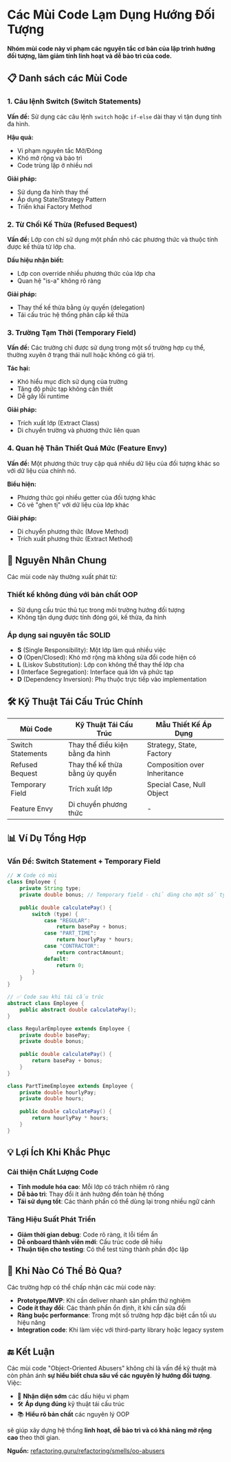 # **Các Mùi Code Lạm Dụng Hướng Đối Tượng**

**Nhóm mùi code này vi phạm các nguyên tắc cơ bản của lập trình hướng đối tượng, làm giảm tính linh hoạt và dễ bảo trì của code.**

## **📋 Danh sách các Mùi Code**

### **1. Câu lệnh Switch (Switch Statements)**
**Vấn đề:** Sử dụng các câu lệnh `switch` hoặc `if-else` dài thay vì tận dụng tính đa hình.

**Hậu quả:**
- Vi phạm nguyên tắc Mở/Đóng
- Khó mở rộng và bảo trì
- Code trùng lặp ở nhiều nơi

**Giải pháp:**
- Sử dụng đa hình thay thế
- Áp dụng State/Strategy Pattern
- Triển khai Factory Method

### **2. Từ Chối Kế Thừa (Refused Bequest)**
**Vấn đề:** Lớp con chỉ sử dụng một phần nhỏ các phương thức và thuộc tính được kế thừa từ lớp cha.

**Dấu hiệu nhận biết:**
- Lớp con override nhiều phương thức của lớp cha
- Quan hệ "is-a" không rõ ràng

**Giải pháp:**
- Thay thế kế thừa bằng ủy quyền (delegation)
- Tái cấu trúc hệ thống phân cấp kế thừa

### **3. Trường Tạm Thời (Temporary Field)**
**Vấn đề:** Các trường chỉ được sử dụng trong một số trường hợp cụ thể, thường xuyên ở trạng thái null hoặc không có giá trị.

**Tác hại:**
- Khó hiểu mục đích sử dụng của trường
- Tăng độ phức tạp không cần thiết
- Dễ gây lỗi runtime

**Giải pháp:**
- Trích xuất lớp (Extract Class)
- Di chuyển trường và phương thức liên quan

### **4. Quan hệ Thân Thiết Quá Mức (Feature Envy)**
**Vấn đề:** Một phương thức truy cập quá nhiều dữ liệu của đối tượng khác so với dữ liệu của chính nó.

**Biểu hiện:**
- Phương thức gọi nhiều getter của đối tượng khác
- Có vẻ "ghen tị" với dữ liệu của lớp khác

**Giải pháp:**
- Di chuyển phương thức (Move Method)
- Trích xuất phương thức (Extract Method)

## **🎯 Nguyên Nhân Chung**

Các mùi code này thường xuất phát từ:

### **Thiết kế không đúng với bản chất OOP**
- Sử dụng cấu trúc thủ tục trong môi trường hướng đối tượng
- Không tận dụng được tính đóng gói, kế thừa, đa hình

### **Áp dụng sai nguyên tắc SOLID**
- **S** (Single Responsibility): Một lớp làm quá nhiều việc
- **O** (Open/Closed): Khó mở rộng mà không sửa đổi code hiện có
- **L** (Liskov Substitution): Lớp con không thể thay thế lớp cha
- **I** (Interface Segregation): Interface quá lớn và phức tạp
- **D** (Dependency Inversion): Phụ thuộc trực tiếp vào implementation

## **🛠 Kỹ Thuật Tái Cấu Trúc Chính**

| Mùi Code | Kỹ Thuật Tái Cấu Trúc | Mẫu Thiết Kế Áp Dụng |
|----------|---------------------|-------------------|
| Switch Statements | Thay thế điều kiện bằng đa hình | Strategy, State, Factory |
| Refused Bequest | Thay thế kế thừa bằng ủy quyền | Composition over Inheritance |
| Temporary Field | Trích xuất lớp | Special Case, Null Object |
| Feature Envy | Di chuyển phương thức | - |

## **📊 Ví Dụ Tổng Hợp**

### **Vấn Đề: Switch Statement + Temporary Field**
```java
// ❌ Code có mùi
class Employee {
    private String type;
    private double bonus; // Temporary field - chỉ dùng cho một số type
    
    public double calculatePay() {
        switch (type) {
            case "REGULAR":
                return basePay + bonus;
            case "PART_TIME":
                return hourlyPay * hours;
            case "CONTRACTOR":
                return contractAmount;
            default:
                return 0;
        }
    }
}

// ✅ Code sau khi tái cấu trúc
abstract class Employee {
    public abstract double calculatePay();
}

class RegularEmployee extends Employee {
    private double basePay;
    private double bonus;
    
    public double calculatePay() {
        return basePay + bonus;
    }
}

class PartTimeEmployee extends Employee {
    private double hourlyPay;
    private double hours;
    
    public double calculatePay() {
        return hourlyPay * hours;
    }
}
```

## **💡 Lợi Ích Khi Khắc Phục**

### **Cải thiện Chất Lượng Code**
- **Tính module hóa cao**: Mỗi lớp có trách nhiệm rõ ràng
- **Dễ bảo trì**: Thay đổi ít ảnh hưởng đến toàn hệ thống
- **Tái sử dụng tốt**: Các thành phần có thể dùng lại trong nhiều ngữ cảnh

### **Tăng Hiệu Suất Phát Triển**
- **Giảm thời gian debug**: Code rõ ràng, ít lỗi tiềm ẩn
- **Dễ onboard thành viên mới**: Cấu trúc code dễ hiểu
- **Thuận tiện cho testing**: Có thể test từng thành phần độc lập

## **🚨 Khi Nào Có Thể Bỏ Qua?**

Các trường hợp có thể chấp nhận các mùi code này:

- **Prototype/MVP**: Khi cần deliver nhanh sản phẩm thử nghiệm
- **Code ít thay đổi**: Các thành phần ổn định, ít khi cần sửa đổi
- **Ràng buộc performance**: Trong một số trường hợp đặc biệt cần tối ưu hiệu năng
- **Integration code**: Khi làm việc với third-party library hoặc legacy system

## **🔚 Kết Luận**

Các mùi code "Object-Oriented Abusers" không chỉ là vấn đề kỹ thuật mà còn phản ánh **sự hiểu biết chưa sâu về các nguyên lý hướng đối tượng**. Việc:

- 🎯 **Nhận diện sớm** các dấu hiệu vi phạm
- 🛠 **Áp dụng đúng** kỹ thuật tái cấu trúc  
- 📚 **Hiểu rõ bản chất** các nguyên lý OOP

sẽ giúp xây dựng hệ thống **linh hoạt, dễ bảo trì và có khả năng mở rộng cao** theo thời gian.

**Nguồn:** [refactoring.guru/refactoring/smells/oo-abusers](https://refactoring.guru/refactoring/smells/oo-abusers)
